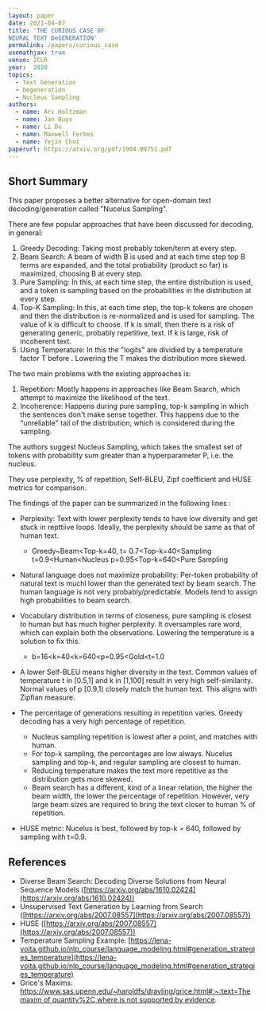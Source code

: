 ```yaml
---
layout: paper
date: 2021-04-07
title: 'THE CURIOUS CASE OF
NEURAL TEXT DeGENERATION'
permalink: /papers/curious_case
usemathjax: true
venue: ICLR
year:  2020
topics: 
  - Text Generation
  - Degeneration
  - Nucleus Sampling
authors:
  - name: Ari Holtzman
  - name: Jan Buys
  - name: Li Du
  - name: Maxwell Forbes
  - name: Yejin Choi
paperurl: https://arxiv.org/pdf/1904.09751.pdf
---
```

## Short Summary

This paper proposes a better alternative for open-domain text decoding/generation called "Nucelus Sampling".

There are few popular approaches that have been discussed for decoding, in general:

1. Greedy Decoding: Taking most probably token/term at every step.
2. Beam Search: A beam of width B is used and at each time step top B terms are expanded, and the total probability (product so far) is maximized, choosing B at every step.
3. Pure Sampling: In this, at each time step, the entire distribution is used, and a token is sampling based on the probabilities in the distribution at every step.
4. Top-K Sampling: In this, at each time step, the top-k tokens are chosen and then the distribution is re-normalized and is used for sampling. The value of k is difficult to choose. If k is small, then there is a risk of generating generic, probably repetitive, text. If k is large, risk of incoherent text.
5. Using Temperature: In this the "logits" are dividied by a temperature factor T before . Lowering the T makes the distribution more skewed.

The two main problems with the existing approaches is:

1. Repetition: Mostly happens in approaches like Beam Search, which attempt to maximize the likelihood of the text.
2. Incoherence: Happens during pure sampling, top-k sampling in which the sentences don't make sense together. This happens due to the "unreliable" tail of the distribution, which is considered during the sampling.

The authors suggest Nucleus Sampling, which takes the smallest set of tokens with probability sum greater than a hyperparameter P, i.e. the nucleus.

They use perplexity, % of repetition, Self-BLEU, Zipf coefficient and HUSE metrics for comparison.

The findings of the paper can be summarized in the following lines :

- Perplexity: Text with lower perplexity tends to have low diversity and get stuck in repttiive loops. Ideally, the perplexity should be same as that of human text.
    - Greedy~Beam<Top-k=40, t= 0.7<Top-k=40<Sampling t=0.9<Human<Nucleus p=0.95<Top-k=640<Pure Sampling

- Natural language does not maximize probability: Per-token probability of natural text is muchl lower than the generated text by beam search. The human language is not very probably/predictable. Models tend to assign high probabilities to beam search.
- Vocabulary distribution in terms of closeness, pure sampling is closest to human but has much higher perplexity. It oversamples rare word, which can explain both the observations. Lowering the temperature is a solution to fix this.
    - b=16<k=40<k=640<p=0.95<Gold<t=1.0
- A lower Self-BLEU means higher diversity in the text. Common values of temperature t in [0.5,1] and k in [1,100] result in very high self-similarity. Normal values of p [0.9,1) closely match the human text. This aligns with Zipfian measure.
- The percentage of generations resulting in repetition varies. Greedy decoding has a very high percentage of repetition.
    - Nucleus sampling repetition is lowest after a point, and matches with human.
    - For top-k sampling, the percentages are low always. Nucelus sampling and top-k, and regular sampling are closest to human.
    - Reducing temperature makes the text more repetitive as the distribution gets more skewed.
    - Beam search has a different, kind of a linear relation, the higher the beam width, the lower the percentage of repetition. However, very large beam sizes are required to bring the text closer to human % of repetition.
- HUSE metric: Nucelus is best, followed by top-k = 640, followed by sampling with t=0.9.

## References

- Diverse Beam Search: Decoding Diverse Solutions from Neural Sequence Models ([https://arxiv.org/abs/1610.02424](https://arxiv.org/abs/1610.02424))
- Unsupervised Text Generation by Learning from Search ([https://arxiv.org/abs/2007.08557](https://arxiv.org/abs/2007.08557))
- HUSE ([https://arxiv.org/abs/2007.08557](https://arxiv.org/abs/2007.08557))
- Temperature Sampling Example: [https://lena-voita.github.io/nlp_course/language_modeling.html#generation_strategies_temperature](https://lena-voita.github.io/nlp_course/language_modeling.html#generation_strategies_temperature)
- Grice's Maxims: [https://www.sas.upenn.edu/~haroldfs/dravling/grice.html#:~:text=The maxim of quantity%2C where,is not supported by evidence](https://www.sas.upenn.edu/~haroldfs/dravling/grice.html#:~:text=The%20maxim%20of%20quantity%2C%20where,is%20not%20supported%20by%20evidence).
